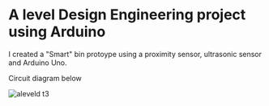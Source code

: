 # A level Design Engineering project using Arduino

I created a "Smart" bin protoype using a proximity sensor, ultrasonic sensor and Arduino Uno. 

Circuit diagram below

![aleveld t3](https://user-images.githubusercontent.com/96451714/184886441-d64f00c5-495f-41b3-b3e6-6cbba8e003dd.png)

